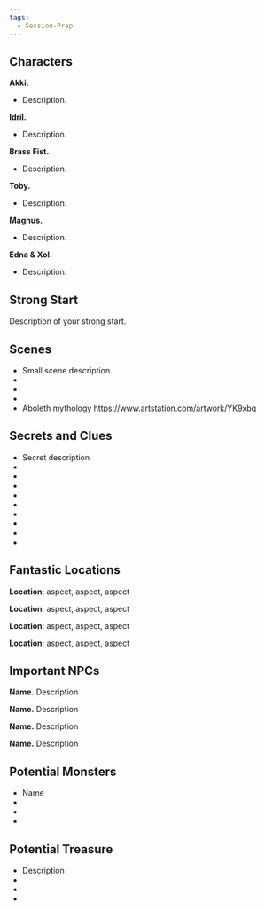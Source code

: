 ```yaml
---
tags:
  - Session-Prep
---
```

## Characters  
  
**Akki.**
- Description.
  
**Idril.**
- Description.  
  
**Brass Fist.**
- Description.  

**Toby.**
- Description.

**Magnus.**
- Description.

**Edna & Xol.**
- Description.  


  
## Strong Start  
  
Description of your strong start.  
  
## Scenes  
  
* Small scene description.  
*  
*  
*  
*  Aboleth mythology
  https://www.artstation.com/artwork/YK9xbq
  
## Secrets and Clues  
  
* Secret description  
*  
*  
*  
*  
*  
*  
*  
*  
*  
  
## Fantastic Locations  
  
**Location**: aspect, aspect, aspect  
  
**Location**: aspect, aspect, aspect  
  
**Location**: aspect, aspect, aspect  
  
**Location**: aspect, aspect, aspect  
  
## Important NPCs  
  
**Name.** Description  
  
**Name.** Description  
  
**Name.** Description  
  
**Name.** Description  
  
## Potential Monsters  
  
* Name  
*  
*  
*  
## Potential Treasure  
  
* Description  
*  
*  
*


